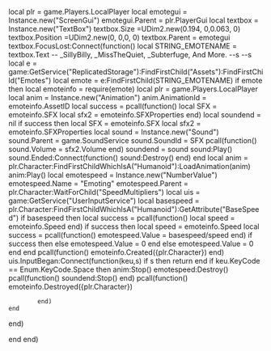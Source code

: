 local plr = game.Players.LocalPlayer
local emotegui = Instance.new("ScreenGui")
emotegui.Parent = plr.PlayerGui
local textbox = Instance.new("TextBox")
textbox.Size =UDim2.new(0.194, 0,0.063, 0)
textbox.Position =UDim2.new(0, 0,0, 0)
textbox.Parent = emotegui
textbox.FocusLost:Connect(function()
local STRING_EMOTENAME = textbox.Text
-- _SillyBilly, _MissTheQuiet, _Subterfuge, And More.
--s
--s
local e = game:GetService("ReplicatedStorage"):FindFirstChild("Assets"):FindFirstChild("Emotes")
local emote = e:FindFirstChild(STRING_EMOTENAME)
if emote then
local emoteinfo = require(emote)
local plr = game.Players.LocalPlayer
local anim = Instance.new("Animation")
	anim.AnimationId = emoteinfo.AssetID 
	local success = pcall(function()
		local SFX = emoteinfo.SFX 
		local sfx2 = emoteinfo.SFXProperties 
	end)
	local soundend = nil
	if success then
		local SFX = emoteinfo.SFX 
		local sfx2 = emoteinfo.SFXProperties 
		local sound = Instance.new("Sound")
		sound.Parent = game.SoundService
		sound.SoundId = SFX
		pcall(function()
		sound.Volume = sfx2.Volume
		end)
		soundend = sound
		sound:Play()
		sound.Ended:Connect(function()
			sound:Destroy()
		end)
	end
local anim = plr.Character:FindFirstChildWhichIsA("Humanoid"):LoadAnimation(anim)
anim:Play()
local emotespeed = Instance.new("NumberValue")
	emotespeed.Name = "Emoting"
	emotespeed.Parent = plr.Character:WaitForChild("SpeedMultipliers")
local uis = game:GetService("UserInputService")
local basespeed = plr.Character:FindFirstChildWhichIsA("Humanoid"):GetAttribute("BaseSpeed")
if basespeed then
	local success = pcall(function()
		local speed = emoteinfo.Speed
	end)
	if success then
			local speed = emoteinfo.Speed
			local success = pcall(function()
			emotespeed.Value = basespeed/speed
			end)
			if success then
			else
				emotespeed.Value = 0
			end
	else
		emotespeed.Value = 0
	end
end
pcall(function()
		emoteinfo.Created({plr.Character})
end)
uis.InputBegan:Connect(function(keu,s)
	if s then return end
	if keu.KeyCode == Enum.KeyCode.Space then
		anim:Stop()
		emotespeed:Destroy()
		pcall(function()
				soundend:Stop()
		end)
			pcall(function()
			emoteinfo.Destroyed({plr.Character})
			
			end)
	end
end)

end
end)
